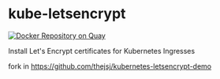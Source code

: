 # kube-letsencrypt

[![Docker Repository on Quay](https://quay.io/repository/0x0177b11f/kube-letsencrypt/status "Docker Repository on Quay")](https://quay.io/repository/0x0177b11f/kube-letsencrypt)

Install Let's Encrypt certificates for Kubernetes Ingresses

fork in https://github.com/thejsj/kubernetes-letsencrypt-demo
